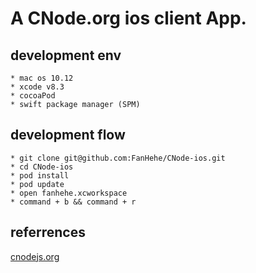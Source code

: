 # A CNode.org ios client App.


## development env

    * mac os 10.12
    * xcode v8.3
    * cocoaPod
    * swift package manager (SPM)

## development flow

    * git clone git@github.com:FanHehe/CNode-ios.git
    * cd CNode-ios
    * pod install
    * pod update
    * open fanhehe.xcworkspace
    * command + b && command + r

## referrences
[cnodejs.org](https://cnodejs.org/)
